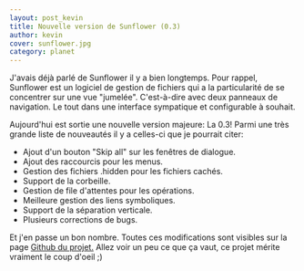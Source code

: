 ```yaml
---
layout: post_kevin
title: Nouvelle version de Sunflower (0.3)
author: kevin
cover: sunflower.jpg
category: planet
---
```


J'avais déjà parlé de Sunflower il y a bien longtemps. Pour rappel, Sunflower est un logiciel de gestion de fichiers qui a la particularité de se concentrer sur une vue "jumelée". C'est-à-dire avec deux panneaux de navigation. Le tout dans une interface sympatique et configurable à souhait.

<!--break-->

Aujourd'hui est sortie une nouvelle version majeure: La 0.3! Parmi une très grande liste de nouveautés il y a celles-ci que je pourrait citer:

* Ajout d'un bouton "Skip all" sur les fenêtres de dialogue.
* Ajout des raccourcis pour les menus.
* Gestion des fichiers .hidden pour les fichiers cachés.
* Support de la corbeille.
* Gestion de file d'attentes pour les opérations.
* Meilleure gestion des liens symboliques.
* Support de la séparation verticale.
* Plusieurs corrections de bugs.

Et j'en passe un bon nombre. Toutes ces modifications sont visibles sur la page [Github du projet.](https://github.com/MeanEYE/Sunflower/releases/tag/0.3-60) Allez voir un peu ce que ça vaut, ce projet mérite vraiment le coup d'oeil ;)
